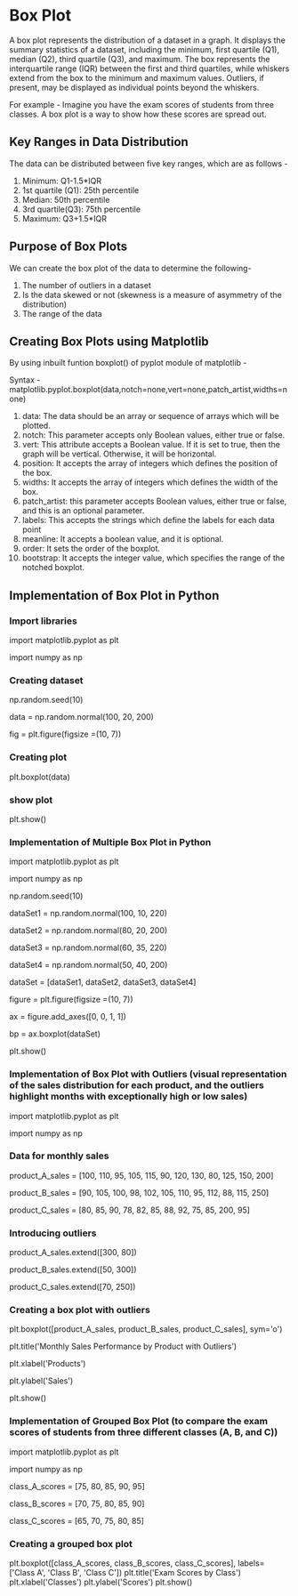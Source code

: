 # Box Plot 

A box plot represents the distribution of a dataset in a graph. It displays the summary statistics of a dataset, including the minimum, first quartile (Q1), median (Q2), third quartile (Q3), and maximum. The box represents the interquartile range (IQR) between the first and third quartiles, while whiskers extend from the box to the minimum and maximum values. Outliers, if present, may be displayed as individual points beyond the whiskers.

For example - Imagine you have the exam scores of students from three classes. A box plot is a way to show how these scores are spread out.

## Key Ranges in Data Distribution 

The data can be distributed between five key ranges, which are as follows - 
1. Minimum: Q1-1.5*IQR
2. 1st quartile (Q1): 25th percentile
3. Median: 50th percentile
4. 3rd quartile(Q3): 75th percentile
5. Maximum: Q3+1.5*IQR

## Purpose of Box Plots

We can create the box plot of the data to determine the following- 
1. The number of outliers in a dataset
2. Is the data skewed or not (skewness is a measure of asymmetry of the distribution) 
3. The range of the data

## Creating Box Plots using Matplotlib

By using inbuilt funtion boxplot() of pyplot module of matplotlib - 

Syntax - matplotlib.pyplot.boxplot(data,notch=none,vert=none,patch_artist,widths=none)  

1. data: The data should be an array or sequence of arrays which will be plotted.
2. notch: This parameter accepts only Boolean values, either true or false.
3. vert: This attribute accepts a Boolean value. If it is set to true, then the graph will be vertical. Otherwise, it will be horizontal.
4. position: It accepts the array of integers which defines the position of the box.
5. widths: It accepts the array of integers which defines the width of the box.
6. patch_artist: this parameter accepts Boolean values, either true or false, and this is an optional parameter.
7. labels: This accepts the strings which define the labels for each data point
8. meanline: It accepts a boolean value, and it is optional.
9. order: It sets the order of the boxplot.
10. bootstrap: It accepts the integer value, which specifies the range of the notched boxplot.

## Implementation of Box Plot in Python

### Import libraries

import matplotlib.pyplot as plt

import numpy as np 

### Creating dataset

np.random.seed(10)

data = np.random.normal(100, 20, 200) 

fig = plt.figure(figsize =(10, 7))

### Creating plot

plt.boxplot(data)

### show plot

plt.show()

### Implementation of Multiple Box Plot in Python

import matplotlib.pyplot as plt  

import numpy as np  

np.random.seed(10)  

dataSet1 = np.random.normal(100, 10, 220)  

dataSet2 = np.random.normal(80, 20, 200) 

dataSet3 = np.random.normal(60, 35, 220)  

dataSet4 = np.random.normal(50, 40, 200)  

dataSet = [dataSet1, dataSet2, dataSet3, dataSet4]  

figure = plt.figure(figsize =(10, 7))  

ax = figure.add_axes([0, 0, 1, 1])  

bp = ax.boxplot(dataSet)  

plt.show()  

### Implementation of Box Plot with Outliers (visual representation of the sales distribution for each product, and the outliers highlight months with exceptionally high or low sales)

import matplotlib.pyplot as plt

import numpy as np

### Data for monthly sales

product_A_sales = [100, 110, 95, 105, 115, 90, 120, 130, 80, 125, 150, 200]

product_B_sales = [90, 105, 100, 98, 102, 105, 110, 95, 112, 88, 115, 250]

product_C_sales = [80, 85, 90, 78, 82, 85, 88, 92, 75, 85, 200, 95]

### Introducing outliers 

product_A_sales.extend([300, 80])

product_B_sales.extend([50, 300])

product_C_sales.extend([70, 250])

### Creating a box plot with outliers

plt.boxplot([product_A_sales, product_B_sales, product_C_sales], sym='o')

plt.title('Monthly Sales Performance by Product with Outliers')

plt.xlabel('Products')

plt.ylabel('Sales')

plt.show()

### Implementation of Grouped Box Plot (to compare the exam scores of students from three different classes (A, B, and C))

import matplotlib.pyplot as plt

import numpy as np

class_A_scores = [75, 80, 85, 90, 95]

class_B_scores = [70, 75, 80, 85, 90]

class_C_scores = [65, 70, 75, 80, 85]

### Creating a grouped box plot
plt.boxplot([class_A_scores, class_B_scores, class_C_scores], labels=['Class A', 'Class B', 'Class C'])
plt.title('Exam Scores by Class')
plt.xlabel('Classes')
plt.ylabel('Scores')
plt.show()
